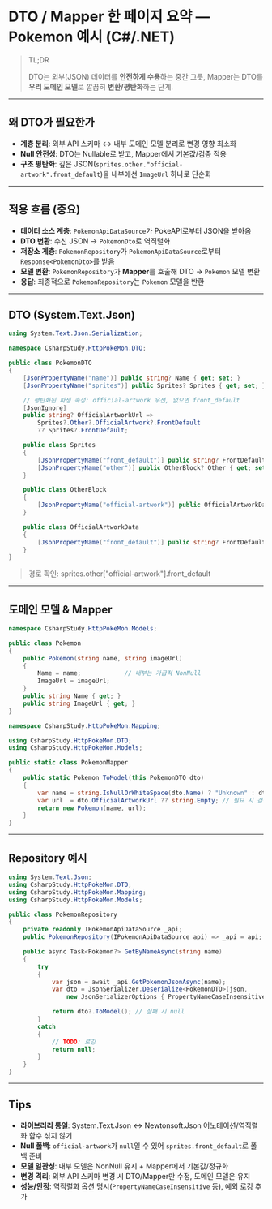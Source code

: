 ﻿# DTO / Mapper 한 페이지 요약 — Pokemon 예시 (C#/.NET)

> TL;DR
>
>
> DTO는 외부(JSON) 데이터를 **안전하게 수용**하는 중간 그릇, Mapper는 DTO를 **우리 도메인 모델**로 깔끔히 **변환/평탄화**하는 단계.
>

---

## 왜 DTO가 필요한가

- **계층 분리**: 외부 API 스키마 ↔ 내부 도메인 모델 분리로 변경 영향 최소화
- **Null 안전성**: DTO는 Nullable로 받고, Mapper에서 기본값/검증 적용
- **구조 평탄화**: 깊은 JSON(`sprites.other."official-artwork".front_default`)을 내부에선 `ImageUrl` 하나로 단순화

---

## 적용 흐름 (중요)

- **데이터 소스 계층**: `PokemonApiDataSource`가 PokeAPI로부터 JSON을 받아옴
- **DTO 변환**: 수신 JSON → `PokemonDto`로 역직렬화
- **저장소 계층**: `PokemonRepository`가 `PokemonApiDataSource`로부터 `Response<PokemonDto>`를 받음
- **모델 변환**: `PokemonRepository`가 **Mapper**를 호출해 DTO → `Pokemon` 모델 변환
- **응답**: 최종적으로 `PokemonRepository`는 `Pokemon` 모델을 반환

---

## DTO (System.Text.Json)

```csharp
using System.Text.Json.Serialization;

namespace CsharpStudy.HttpPokeMon.DTO;

public class PokemonDTO
{
    [JsonPropertyName("name")] public string? Name { get; set; }
    [JsonPropertyName("sprites")] public Sprites? Sprites { get; set; }

    // 평탄화된 파생 속성: official-artwork 우선, 없으면 front_default
    [JsonIgnore]
    public string? OfficialArtworkUrl =>
        Sprites?.Other?.OfficialArtwork?.FrontDefault
        ?? Sprites?.FrontDefault;

    public class Sprites
    {
        [JsonPropertyName("front_default")] public string? FrontDefault { get; set; }
        [JsonPropertyName("other")] public OtherBlock? Other { get; set; }
    }

    public class OtherBlock
    {
        [JsonPropertyName("official-artwork")] public OfficialArtworkData? OfficialArtwork { get; set; }
    }

    public class OfficialArtworkData
    {
        [JsonPropertyName("front_default")] public string? FrontDefault { get; set; }
    }
}

```

> 경로 확인: sprites.other["official-artwork"].front_default
>

---

## 도메인 모델 & Mapper

```csharp
namespace CsharpStudy.HttpPokeMon.Models;

public class Pokemon
{
    public Pokemon(string name, string imageUrl)
    {
        Name = name;            // 내부는 가급적 NonNull
        ImageUrl = imageUrl;
    }
    public string Name { get; }
    public string ImageUrl { get; }
}

```

```csharp
namespace CsharpStudy.HttpPokeMon.Mapping;

using CsharpStudy.HttpPokeMon.DTO;
using CsharpStudy.HttpPokeMon.Models;

public static class PokemonMapper
{
    public static Pokemon ToModel(this PokemonDTO dto)
    {
        var name = string.IsNullOrWhiteSpace(dto.Name) ? "Unknown" : dto.Name;
        var url  = dto.OfficialArtworkUrl ?? string.Empty; // 필요 시 검증/치환 추가
        return new Pokemon(name, url);
    }
}

```

---

## Repository 예시

```csharp
using System.Text.Json;
using CsharpStudy.HttpPokeMon.DTO;
using CsharpStudy.HttpPokeMon.Mapping;
using CsharpStudy.HttpPokeMon.Models;

public class PokemonRepository
{
    private readonly IPokemonApiDataSource _api;
    public PokemonRepository(IPokemonApiDataSource api) => _api = api;

    public async Task<Pokemon?> GetByNameAsync(string name)
    {
        try
        {
            var json = await _api.GetPokemonJsonAsync(name);
            var dto = JsonSerializer.Deserialize<PokemonDTO>(json,
                new JsonSerializerOptions { PropertyNameCaseInsensitive = true });

            return dto?.ToModel(); // 실패 시 null
        }
        catch
        {
            // TODO: 로깅
            return null;
        }
    }
}

```

---

## Tips

- **라이브러리 통일**: System.Text.Json ↔ Newtonsoft.Json 어노테이션/역직렬화 함수 섞지 않기
- **Null 폴백**: `official-artwork`가 `null`일 수 있어 `sprites.front_default`로 폴백 준비
- **모델 일관성**: 내부 모델은 NonNull 유지 + Mapper에서 기본값/정규화
- **변경 격리**: 외부 API 스키마 변경 시 DTO/Mapper만 수정, 도메인 모델은 유지
- **성능/안정**: 역직렬화 옵션 명시(`PropertyNameCaseInsensitive` 등), 예외 로깅 추가